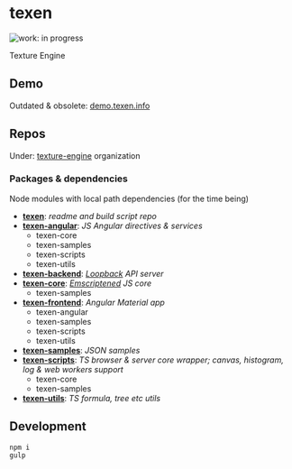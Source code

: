 # texen

![work: in progress](https://img.shields.io/badge/work-in%20progress-orange.svg?style=flat)

Texture Engine

## Demo

Outdated & obsolete: [demo.texen.info](http://demo.texen.info/)

## Repos

Under: [texture-engine](https://github.com/texture-engine) organization

### Packages & dependencies

Node modules with local path dependencies (for the time being)

- [**texen**](../../../texen): *readme and build script repo*
- [**texen-angular**](../../../texen-angular): *JS Angular directives & services*
  - texen-core
  - texen-samples
  - texen-scripts
  - texen-utils
- [**texen-backend**](../../../texen-backend): *[Loopback](http://loopback.io/) API server*
- [**texen-core**](../../../texen-core): *[Emscriptened](http://kripken.github.io/emscripten-site/) JS core*
  - texen-samples
- [**texen-frontend**](../../../texen-frontend): *Angular Material app*
  - texen-angular
  - texen-samples
  - texen-scripts
  - texen-utils
- [**texen-samples**](../../../texen-samples): *JSON samples*
- [**texen-scripts**](../../../texen-scripts): *TS browser & server core wrapper; canvas, histogram, log & web workers support*
  - texen-core
  - texen-samples
- [**texen-utils**](../../../texen-utils): *TS formula, tree etc utils*

## Development

```
npm i
gulp
```
